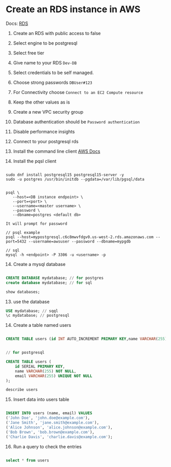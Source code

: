 # Create an RDS instance in AWS

Docs: [RDS](https://docs.aws.amazon.com/AmazonRDS/latest/UserGuide/USER_ConnectToInstance.html)


1. Create an RDS with public access to false
2. Select engine to be postgresql
3. Select free tier
4. Give name to your RDS `Dev-DB`
5. Select credentials to be self managed.
6. Choose strong passwords `DBUser#123`
7. For Connectivity choose `Connect to an EC2 Compute resource`
8. Keep the other values as is
9. Create a new VPC security group
10. Database authentication should be `Password authentication`
11. Disable performance insights
12. Connect to your postgresql rds

13. Install the command line client [AWS Docs](https://docs.aws.amazon.com/AmazonRDS/latest/UserGuide/mysql-install-cli.html)

14. Install the pqsl client

```

sudo dnf install postgresql15 postgresql15-server -y
sudo -u postgres /usr/bin/initdb --pgdata=/var/lib/pgsql/data


```

```
psql \
   --host=<DB instance endpoint> \
   --port=<port> \
   --username=<master username> \
   --password \
   --dbname=postgres <default db>

It will prompt for password

// psql example
psql --host=mypostgresql.c6c8mwvfdgv0.us-west-2.rds.amazonaws.com --port=5432 --username=awsuser --password --dbname=mypgdb 

// sql
mysql -h <endpoint> -P 3306 -u <username> -p

```
14. Create a mysql database

```sql

CREATE DATABASE mydatabase; // for postgres
create database mydatabase; // for sql

show databases;
````

13. use the database

```sql
USE mydatabase; // sqql
\c mydatabase; // postgresql

```

14. Create a table named users

```sql

CREATE TABLE users (id INT AUTO_INCREMENT PRIMARY KEY,name VARCHAR(255) NOT NULL,email VARCHAR(255) UNIQUE NOT NULL); // sql


// for postgresql

CREATE TABLE users (
    id SERIAL PRIMARY KEY,
    name VARCHAR(255) NOT NULL,
    email VARCHAR(255) UNIQUE NOT NULL
);

describe users

```

15. Insert data into users table

```sql

INSERT INTO users (name, email) VALUES
('John Doe', 'john.doe@example.com'),
('Jane Smith', 'jane.smith@example.com'),
('Alice Johnson', 'alice.johnson@example.com'),
('Bob Brown', 'bob.brown@example.com'),
('Charlie Davis', 'charlie.davis@example.com');

```

16. Run a query to check the entries

```sql

select * from users

```


